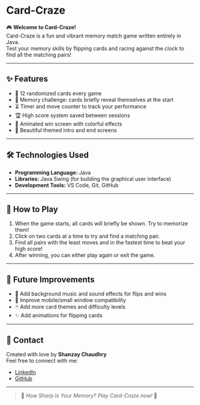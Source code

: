 # Card-Craze

🎮 **Welcome to Card-Craze!**  
Card-Craze is a fun and vibrant memory match game written entirely in Java.  
Test your memory skills by flipping cards and racing against the clock to find all the matching pairs!

---

## ✨ Features
- 🎴 12 randomized cards every game
- 🧠 Memory challenge: cards briefly reveal themselves at the start
- ⏳ Timer and move counter to track your performance
- 🏆 High score system saved between sessions
- 🎉 Animated win screen with colorful effects
- 🎨 Beautiful themed intro and end screens

---

## 🛠️ Technologies Used
- **Programming Language:** Java
- **Libraries:** Java Swing (for building the graphical user interface)
- **Development Tools:** VS Code, Git, GitHub

---

## 🚀 How to Play
1. When the game starts, all cards will briefly be shown. Try to memorize them!
2. Click on two cards at a time to try and find a matching pair.
3. Find all pairs with the least moves and in the fastest time to beat your high score!
4. After winning, you can either play again or exit the game.

---

## 🔮 Future Improvements
- 🎵 Add background music and sound effects for flips and wins
- 📱 Improve mobile/small window compatibility
- 🃏 Add more card themes and difficulty levels
- ✨ Add animations for flipping cards
  
---

## 📩 Contact
Created with love by **Shanzay Chaudhry**   
Feel free to connect with me:
- [LinkedIn](https://linkedin.com/in/shanzaychaudhry)
- [GitHub](https://github.com/shanzayc)

---

> 🧠 *How Sharp Is Your Memory? Play Card-Craze now!* 🎉
